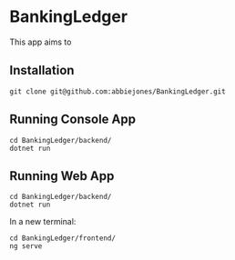 # BankingLedger

This app aims to 

## Installation

```
git clone git@github.com:abbiejones/BankingLedger.git
```

## Running Console App
```
cd BankingLedger/backend/
dotnet run
```
## Running Web App

```
cd BankingLedger/backend/
dotnet run
```
In a new terminal:
```
cd BankingLedger/frontend/
ng serve
```
